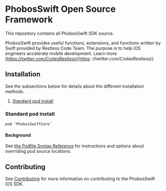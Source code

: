 #  PhobosSwift Open Source Framework

This repository contains all PhobosSwift SDK source.

PhobosSwift provides useful functions, extensions, and functions written by Swift provided by Restless Code Team. The purpose is to help iOS engineers accelerate mobile development. Learn more [https://twitter.com/CodesRestless](https: //twitter.com/CodesRestless)}


## Installation
See the subsections below for details about the different installation methods.
1. [Standard pod install](README.md#standard-pod-install)

### Standard pod install
```
pod 'PhobosSwiftCore'
```

#### Background

See
[the Podfile Syntax Reference](https://guides.cocoapods.org/syntax/podfile.html#pod)
for instructions and options about overriding pod source locations.


## Contributing

See [Contributing](CONTRIBUTING.md) for more information on contributing to the PhobosSwift
iOS SDK.

